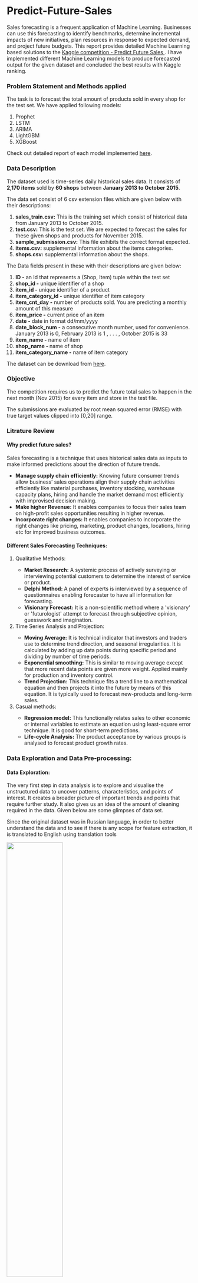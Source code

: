 # Predict-Future-Sales

Sales forecasting is a frequent application of Machine Learning. Businesses can use this forecasting to identify benchmarks, determine incremental impacts of new initiatives, plan resources in response to expected demand, and project future budgets. This report provides detailed Machine Learning based solutions to the <a href="https://www.kaggle.com/c/competitive-data-science-predict-future-sales">Kaggle competition - Predict Future Sales </a>. I have implemented different Machine Learning models to produce forecasted output for the given dataset and concluded the best results with Kaggle ranking. 

<h3>Problem Statement and Methods applied</h3>
<p>The task is to forecast the total amount of products sold in every shop for the test set. We have applied following models:
<ol>
<li>Prophet</li>
<li>LSTM</li>
<li>ARIMA</li>
<li>LightGBM</li>
<li>XGBoost</li>
</ol>

Check out detailed report of each model implemented <a href="https://docs.google.com/document/d/1JJp8aekJ470IJNwLytv9RFhP0BZMUtIeDTuWqgZEP3c/edit">here</a>.

<h3>Data Description</h3>
<p>The dataset used is time-series daily historical sales data. It consists of <b>2,170 items</b> sold by <b>60 shops</b> between <b>January 2013 to October 2015</b>.</p> 
<p>The data set consist of 6 csv extension files which are given below with their descriptions: </p>
<ol>
<li><b>sales_train.csv:</b> This is the training set which consist of historical data from January 2013 to October 2015.</li>
<li><b>test.csv:</b> This is the test set. We are expected to forecast the sales for these given shops and products for November 2015.</li>
<li><b>sample_submission.csv:</b> This file exhibits the correct format expected.</li>
<li><b>items.csv:</b> supplemental information about the items categories.</li>
<li><b>shops.csv:</b> supplemental information about the shops.</li>
</ol>
	
The Data fields present in these with their descriptions are given below:
<ol>
<li><b>ID -</b> an Id that represents a (Shop, Item) tuple within the test set
<li><b>shop_id -</b> unique identifier of a shop
<li><b>item_id -</b> unique identifier of a product
<li><b>item_category_id -</b> unique identifier of item category
<li><b>item_cnt_day -</b> number of products sold. You are predicting a monthly amount of this measure
<li><b>item_price -</b> current price of an item
<li><b>date -</b> date in format dd/mm/yyyy
<li><b>date_block_num -</b> a consecutive month number, used for convenience. January 2013 is 0, February 2013 is 1 , . . . , October 2015 is 33
<li><b>item_name -</b> name of item
<li><b>shop_name - </b>name of shop
<li><b>item_category_name -</b> name of item category
</ol>
<p>The dataset can be download from <a href="https://www.kaggle.com/c/competitive-data-science-predict-future-sales/data">here</a>.

<h3>Objective</h3>
<p>The competition requires us to predict the future total sales to happen in the next month (Nov 2015) for every item and store in the test file. 
<p>The submissions are evaluated by root mean squared error (RMSE) with true target values clipped into [0,20] range.

<h3>Litrature Review</h3>
<h4>Why predict future sales?</h4>
<p>Sales forecasting is a technique that uses historical sales data as inputs to make informed predictions about the direction of future trends.
<ul>
<li><b>Manage supply chain efficiently:</b> Knowing future consumer trends allow business’ sales operations align their supply chain activities efficiently like material purchases, inventory stocking, warehouse capacity plans, hiring and handle the market demand most efficiently with improvised decision making. 
<li><b>Make higher Revenue:</b> It enables companies to focus their sales team on high-profit sales opportunities resulting in higher revenue.
<li><b>Incorporate right changes:</b> It enables companies to incorporate the right changes like pricing, marketing, product changes, locations, hiring etc for improved business outcomes.
</ul>
<h4>Different Sales Forecasting Techniques:</h4>
<ol>
<li>Qualitative Methods:</li>
<ul>
<li><b>Market Research:</b> A systemic process of actively surveying or interviewing potential customers to determine the interest of service or product.</li>
<li><b>Delphi Method: </b>A panel of experts is interviewed by a sequence of questionnaires enabling forecaster to have all information for forecasting.</li>
<li><b>Visionary Forecast:</b> It is a non-scientific method where a 'visionary' or 'futurologist' attempt to forecast through subjective opinion, guesswork and imagination.</li>
</ul>
<li>Time Series Analysis and Projection:</li>
<ul>
<li><b>Moving Average:</b> It is technical indicator that investors and traders use to determine trend direction, and seasonal irregularities. It is calculated by adding up data points during specific period and dividing by number of time periods.</li>
<li><b>Exponential smoothing:</b> This is similar to moving average except that more recent data points are given more weight. Applied mainly for production and inventory control.</li>
<li><b>Trend Projection:</b> This technique fits a trend line to a mathematical equation and then projects it into the future by means of this equation. It is typically used to forecast new-products and long-term sales.</li>
</ul>
<li>Casual methods:</li>
<ul>
<li><b>Regression model:</b> This functionally relates sales to other economic or internal variables to estimate an equation using least-square error technique. It is good for short-term predictions.</li>
<li><b>Life-cycle Analysis:</b> The product acceptance by various groups is analysed to forecast product growth rates.</li>
</ul>
</ol>
<h3>Data Exploration and Data Pre-processing:</3>
<h4>Data Exploration:</h4>
<p>The very first step in data analysis is to explore and visualise the unstructured data to uncover patterns, characteristics, and points of interest. It creates a broader picture of important trends and points that require further study. It also gives us an idea of the amount of cleaning required in the data. Given below are some glimpses of data set.<p>
<p>Since the original dataset was in Russian language, in order to better understand the data and to see if there is any scope for feature extraction, it is translated to English using translation tools</p>

<img src="https://user-images.githubusercontent.com/41836325/176777406-33dd8f3b-cbe0-4cae-92b0-93484fa1500c.png" width="55%">
<img src="https://user-images.githubusercontent.com/41836325/176778112-76ad834b-8224-4f7e-a616-37e0692ee51e.png" width="50%">
<img src="https://user-images.githubusercontent.com/41836325/176778647-a6efc1e5-7752-4668-b83e-deb69d57cd1e.png" width="50%">
<img src="https://user-images.githubusercontent.com/41836325/176778376-d1bc498c-0e06-4559-819b-7ed4cce81469.png" width="40%">

<p>From exploration we can conclude that we only need to forecast sales for 5,100 items for 42 shops. Hence, we may not include all shops and items to reduce computing resources required to train models.</p>

<h3>Visualizing Data</h3>
<p>For data visualization, we have mainly used Plotly, Seaborn and Matplotlib python visualization libraries.

<b>1. Distribution of items in each category:</b> We can see the distribution of items among 83 categories. Item category 40 has highest number of items.

<img src="https://user-images.githubusercontent.com/41836325/176785731-a16993e2-66df-4b57-bf94-4555943525b1.png" width="85%">

<b>2. Total sales made by each shop over the span of 34 months. </b>

<img src="https://user-images.githubusercontent.com/41836325/176786045-186c08f6-8ccb-4ec8-91d6-92d5a6c02ce9.png" width="85%">

3.Below plot shows the <b>total number of items sold by each shop on a day</b> over the span of 34 months. We can see that shop no. 9 opens sporadically and makes huge sales when opened. We also see peaks in the year ends sales.

<img src="https://user-images.githubusercontent.com/41836325/176786200-40dc2d1f-a3aa-4268-b198-586003a3784f.png" width="85%">

<b>4. Plot of item prices of each item:</b> We can most items are pretty much in same price range except for one item (6606) which is way high. This is clearly an outlier.

<img src="https://user-images.githubusercontent.com/41836325/176786427-ffc9c68e-c7a5-4bb9-8db7-12bc10bea785.png" width="85%">

<b>5. Below plot shows the total sales and number of items sold in a month:</b> We can see there is seasonality in the sales trend. The sales seem to peak in the year end, and then follows a decreasing trend.

<img src="https://user-images.githubusercontent.com/41836325/176786516-6f03ecb3-bb68-4a80-9031-83e1e5d6d8bd.png" width="85%">

<h3>Data cleaning:</h3>
<p>Data in its true form is raw and not usable. It needs to be cleaned and produced in a form that is more readable and usable. The practice of modifying or altering data in order to make it more understandable and structured is known as data manipulation. It enhances the quality of the data for future modelling purposes. Following are some of the steps performed to clean the data
<p>From above plots, we can see there are clearly some outliers that needs to be treated.
<p>An outlier is an observation or value that lies an abnormal distance from other values in a given sample. These are stranglers that can be extremely high values or extremely low values. This can be variability in the measurement or it can sometimes indicate an error during experiment. Usually, outliers can lead to misleading interpretations and hence are advised to be removed before training a model. 

<p>Detecting outliers using box plot.</p>
<b>1. Box plot of item_price feature:</b> We see there is one particular item having price above 300k, far away from rest of the sample.
<img src="https://user-images.githubusercontent.com/41836325/176786960-935d235f-8b84-4fc5-822d-239f8b2e7059.png" width="60%">

<b>2. Box plot of item_cnt_day feature:</b> We see there is one sample with item count more than 2000.
<img src="https://user-images.githubusercontent.com/41836325/176787089-da6d9863-918a-421a-a800-831f20f61379.png" width="60%">

<p>We simply remove these outlier samples as they can skew the training considerably</p>
<img src="https://user-images.githubusercontent.com/41836325/176787154-3fcb4819-cbfa-4823-9c84-60b12119d9ec.png" width="30%">

<p><b>3. Handling negative values:</b>  We see train data has samples with negative item_price and negative item count.</p>
<img src="https://user-images.githubusercontent.com/41836325/176787231-0b739e7b-f37a-4177-baec-898862ca817f.png" width="20%">

<p>Since item price and count is not fixed and vary with months, we have handled them by making the negative values to null and imputing them using Scikit-learn’s <b>KNNImputer</b> that uses K-Nearest Neighbour algorithm to assign null values with values of it’s closes neighbouring sample.</p>
<img src="https://user-images.githubusercontent.com/41836325/176787868-3234b4e4-da55-454f-835f-150e49678262.png" width="45%">

<p><b>4.Handling null values:</b> This dataset has no null values.</p>
<img src="https://user-images.githubusercontent.com/41836325/176788118-eaa01c3a-8bac-4bdb-92c7-515f9b18ad5f.png" width="20%">

<h3>Problem Statement and Methods applied</h3>
<p>Our task is to forecast the total amount of products sold in every shop for the test set. We had applied following models:
<ol>
<li>Prophet</li>
<li>LSTM</li>
<li>ARIMA</li>
<li>LightGBM</li>
<li>XGBoost</li>
</ol>

Check out detailed report of each model implemented <a href="https://docs.google.com/document/d/1JJp8aekJ470IJNwLytv9RFhP0BZMUtIeDTuWqgZEP3c/edit">here</a>.
